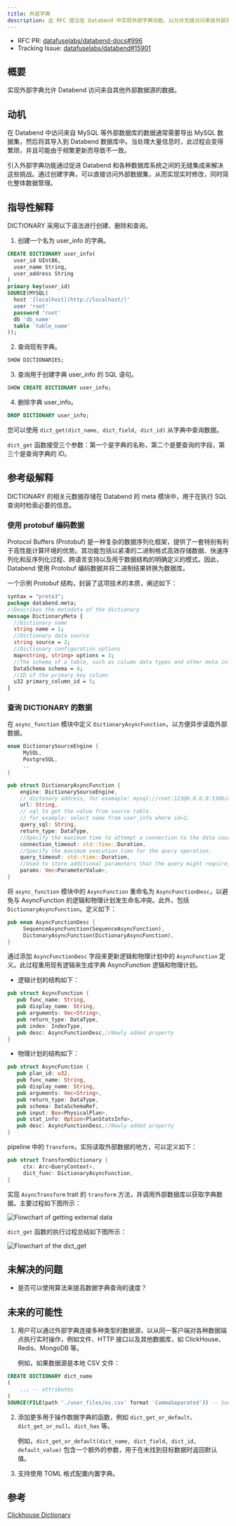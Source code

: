 ```yaml
---
title: 外部字典
description: 此 RFC 提议在 Databend 中实现外部字典功能，以允许无缝访问来自外部源的数据。
---
```


- RFC PR: [datafuselabs/databend-docs#996](https://github.com/databendlabs/databend-docs/pull/996)
- Tracking Issue: [datafuselabs/databend#15901](https://github.com/databendlabs/databend/issues/15901)

## 概要

实现外部字典允许 Databend 访问来自其他外部数据源的数据。

## 动机

在 Databend 中访问来自 MySQL 等外部数据库的数据通常需要导出 MySQL 数据集，然后将其导入到 Databend 数据库中。当处理大量信息时，此过程会变得繁琐，并且可能由于频繁更新而导致不一致。

引入外部字典功能通过促进 Databend 和各种数据库系统之间的无缝集成来解决这些挑战。通过创建字典，可以直接访问外部数据集，从而实现实时修改，同时简化整体数据管理。

## 指导性解释

DICTIONARY 采用以下语法进行创建、删除和查询。

1. 创建一个名为 user_info 的字典。

```sql
CREATE DICTIONARY user_info(
  user_id UInt86,
  user_name String,
  user_address String
)
primary key(user_id)
SOURCE(MYSQL(
  host '[localhost](http://localhost/)'
  user 'root'
  password 'root'
  db 'db_name'
  table 'table_name'
));
```

2. 查询现有字典。

```sql
SHOW DICTIONARIES;
```

3. 查询用于创建字典 user_info 的 SQL 语句。

```sql
SHOW CREATE DICTIONARY user_info;
```

4. 删除字典 user_info。

```sql
DROP DICTIONARY user_info;
```

您可以使用 `dict_get(dict_name, dict_field, dict_id)` 从字典中查询数据。

`dict_get` 函数接受三个参数：第一个是字典的名称，第二个是要查询的字段，第三个是查询字典的 ID。

## 参考级解释

DICTIONARY 的相关元数据存储在 Databend 的 meta 模块中，用于在执行 SQL 查询时检索必要的信息。

### 使用 protobuf 编码数据

Protocol Buffers (Protobuf) 是一种复杂的数据序列化框架，提供了一套特别有利于高性能计算环境的优势。其功能包括以紧凑的二进制格式高效存储数据、快速序列化和反序列化过程、跨语言支持以及用于数据结构的明确定义的模式。因此，Databend 使用 Protobuf 编码数据并将二进制结果转换为数据库。

一个示例 Protobuf 结构，封装了这项技术的本质，阐述如下：

```protobuf
syntax = "proto3";
package databend.meta;
//Describes the metadata of the dictionary
message DictionaryMeta {
  //Dictionary name
  string name = 1;
  //Dictionary data source
  string source = 2;
  //Dictionary configuration options
  map<string, string> options = 3;
  //The schema of a table, such as column data types and other meta info.
  DataSchema schema = 4;
  //ID of the primary key column
  u32 primary_column_id = 5;
}
```

### 查询 DICTIONARY 的数据

在 `async_function` 模块中定义 `DictionaryAsyncFunction`，以方便异步读取外部数据。

```rust
enum DictionarySourceEngine {
     MySQL,
     PostgreSQL,
     ..
}
```

```rust
pub struct DictionaryAsyncFunction {
    engine: DictionarySourceEngine,
    // dictonary address, for examaple: mysql://root:123@0.0.0.0:3306/default
    url: String,
    // sql to get the value from source table.
    // for example: select name from user_info where id=1;
    query_sql: String,
    return_type: DataType,
    //Specify the maximum time to attempt a connection to the data source.
    connection_timeout: std::time::Duration,
    //Specify the maximum execution time for the query operation.
    query_timeout: std::time::Duration,
    //Used to store additional parameters that the query might require, such as the values for placeholders in the SQL query.
    params: Vec<ParameterValue>,
}
```

将 `async_function` 模块中的 `AsyncFunction` 重命名为 `AsyncFunctionDesc`，以避免与 AsyncFunction 的逻辑和物理计划发生命名冲突。此外，包括 `DictionaryAsyncFunction`。定义如下：

```rust
pub enum AsyncFunctionDesc {
     SequenceAsyncFunction(SequenceAsyncFunction),
     DictonaryAsyncFunction(DictionaryAsyncFunction),
}
```

通过添加 `AsyncFunctionDesc` 字段来更新逻辑和物理计划中的 `AsyncFunction` 定义。此过程重用现有逻辑来生成字典 AsyncFunction 逻辑和物理计划。

- 逻辑计划的结构如下：

```rust
pub struct AsyncFunction {
   pub func_name: String,
   pub display_name: String,
   pub arguments: Vec<String>,
   pub return_type: DataType,
   pub index: IndexType,
   pub desc: AsyncFunctionDesc,//Newly added property
}
```

- 物理计划的结构如下：

```rust
pub struct AsyncFunction {
   pub plan_id: u32,
   pub func_name: String,
   pub display_name: String,
   pub arguments: Vec<String>,
   pub return_type: DataType,
   pub schema: DataSchemaRef,
   pub input: Box<PhysicalPlan>,
   pub stat_info: Option<PlanStatsInfo>,
   pub desc: AsyncFunctionDesc,//Newly added property
}
```

pipeline 中的 `Transform`，实际读取外部数据的地方，可以定义如下：

```rust
pub struct TransformDictionary {
     ctx: Arc<QueryContext>,
     dict_func: DictionaryAsyncFunction,
}
```

实现 `AsyncTransform` trait 的 `transform` 方法，并调用外部数据库以获取字典数据。主要过程如下图所示：

<img src="/img/rfc/20240721-external-dictionary/external-dictionary-1.png" alt="Flowchart of getting external data" />

`dict_get` 函数的执行过程总结如下图所示：

<img src="/img/rfc/20240721-external-dictionary/external-dictionary-2.png" alt="Flowchart of the dict_get" />

## 未解决的问题

- 是否可以使用算法来提高数据字典查询的速度？

## 未来的可能性

1. 用户可以通过外部字典连接多种类型的数据源，以从同一客户端对各种数据端点执行实时操作，例如文件、HTTP 接口以及其他数据库，如 ClickHouse、Redis、MongoDB 等。

   例如，如果数据源是本地 CSV 文件：

```sql
CREATE DICTIONARY dict_name
(
    ... -- attributes
)
SOURCE(FILE(path './user_files/os.csv' format 'CommaSeparated')) -- Source configuration
```

2. 添加更多用于操作数据字典的函数，例如 `dict_get_or_default`、`dict_get_or_null`、`dict_has` 等。

   例如，`dict_get_or_default(dict_name, dict_field, dict_id, default_value)` 包含一个额外的参数，用于在未找到目标数据时返回默认值。

3. 支持使用 TOML 格式配置内置字典。

## 参考

[Clickhouse Dictionary](https://clickhouse.com/docs/en/dictionary)
